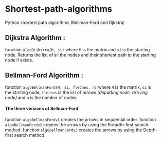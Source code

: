 # Shortest-path-algorithms
Python shortest path algorithms (Bellman-Ford and Djkstra)

## Dijkstra Algorithm :
function `algoDijkstra(M, si)` 
where `M` is the matrix and `si` is the starting node.
Returns the list of all the nodes and their shortest path to the starting node if exists.

## Bellman-Ford Algorithm :
function `algoBellmanFord(M, si, fleches, n)` where `M` is the matrix, `si` is the starting node, `fleches` is the list of arrows *[departing node, arriving node]* and `n` is the number of nodes.
#### The three versions of Bellman-Ford
function `algoBellmanFordv1` creates the arrows in sequential order.
function `algoBellmanFordv2` creates the arrows by using the Breadth-first search method.
function `algoBellmanFordv3` creates the arrows by using the Depth-first search method.
